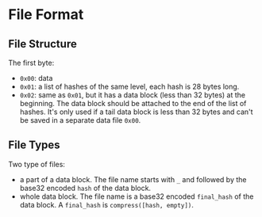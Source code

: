 # File Format

## File Structure

The first byte:

- `0x00`: data
- `0x01`: a list of hashes of the same level, each hash is 28 bytes long.
- `0x02`: same as `0x01`, but it has a data block (less than 32 bytes) at the beginning. The data block should be attached to the end of the list of hashes. It's only used if a tail data block is less than 32 bytes and can't be saved in a separate data file `0x00`.

## File Types

Two type of files:

- a part of a data block. The file name starts with `_` and followed by the base32 encoded `hash` of the data block.
- whole data block. The file name is a base32 encoded `final_hash` of the data block. A `final_hash` is `compress([hash, empty])`.